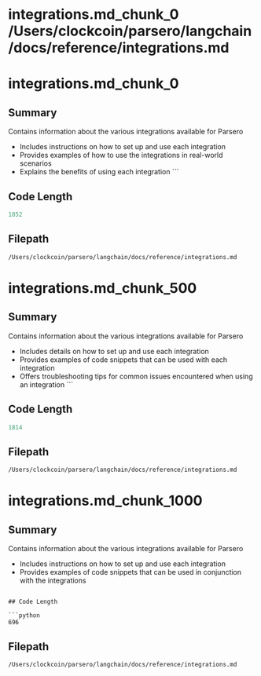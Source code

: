 # integrations.md_chunk_0			/Users/clockcoin/parsero/langchain/docs/reference/integrations.md
# integrations.md_chunk_0

## Summary

Contains information about the various integrations available for Parsero
 - Includes instructions on how to set up and use each integration
 - Provides examples of how to use the integrations in real-world scenarios 
 - Explains the benefits of using each integration ```

## Code Length

```python
1852
```

## Filepath

```/Users/clockcoin/parsero/langchain/docs/reference/integrations.md```

# integrations.md_chunk_500

## Summary

Contains information about the various integrations available for Parsero
 - Includes details on how to set up and use each integration
 - Provides examples of code snippets that can be used with each integration 
 - Offers troubleshooting tips for common issues encountered when using an integration ```

## Code Length

```python
1814
```

## Filepath

```/Users/clockcoin/parsero/langchain/docs/reference/integrations.md```

# integrations.md_chunk_1000

## Summary

Contains information about the various integrations available for Parsero
 - Includes instructions on how to set up and use each integration
 - Provides examples of code snippets that can be used in conjunction with the integrations 
```

## Code Length

```python
696
```

## Filepath

```/Users/clockcoin/parsero/langchain/docs/reference/integrations.md```

